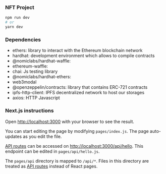 ### NFT Project

```bash
npm run dev
# or
yarn dev
```

### Dependencies

- ethers: library to interact with the Ethereum blockchain network
- hardhat: development environment which allows to compile contracts
- @nomiclabs/hardhat-waffle:
- ethereum-waffle:
- chai: Js testing library
- @nomiclabs/hardhat-ethers:
- web3modal
- @openzeppelin/contracts: library that contains ERC-721 contracts
- ipfs-http-client: IPFS decentralized network to host our storages
- axios: HTTP Javascript

### Next.js instructions

Open [http://localhost:3000](http://localhost:3000) with your browser to see the result.

You can start editing the page by modifying `pages/index.js`. The page auto-updates as you edit the file.

[API routes](https://nextjs.org/docs/api-routes/introduction) can be accessed on [http://localhost:3000/api/hello](http://localhost:3000/api/hello). This endpoint can be edited in `pages/api/hello.js`.

The `pages/api` directory is mapped to `/api/*`. Files in this directory are treated as [API routes](https://nextjs.org/docs/api-routes/introduction) instead of React pages.
